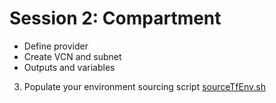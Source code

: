 # Session 2: Compartment

- Define provider
- Create VCN and subnet
- Outputs and variables


3. Populate your environment sourcing script [sourceTfEnv.sh](../scripts/sourceTfEnv.sh)